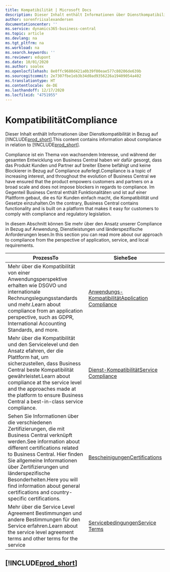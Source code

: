 ```yaml
---
title: Kompatibilität | Microsoft Docs
description: Dieser Inhalt enthält Informationen über Dienstkompatibilität in Bezug auf Business Central.
author: sorenfriisalexandersen
documentationcenter: ''
ms.service: dynamics365-business-central
ms.topic: article
ms.devlang: na
ms.tgt_pltfrm: na
ms.workload: na
ms.search.keywords: ''
ms.reviewer: edupont
ms.date: 10/01/2020
ms.author: soalex
ms.openlocfilehash: 8e0ffc9680d421a0b39f00eae577c80206de639b
ms.sourcegitcommit: 2e7307fbe1eb3b34d0ad9356226a19409054a402
ms.translationtype: HT
ms.contentlocale: de-DE
ms.lasthandoff: 12/17/2020
ms.locfileid: "4751955"
---
```

# <a name="compliance"></a><span data-ttu-id="c3745-103">Kompatibilität</span><span class="sxs-lookup"><span data-stu-id="c3745-103">Compliance</span></span>

<span data-ttu-id="c3745-104">Dieser Inhalt enthält Informationen über Dienstkompatibilität in Bezug auf [!INCLUDE[prod_short](../includes/prod_short.md)].</span><span class="sxs-lookup"><span data-stu-id="c3745-104">This content contains information about compliance in relation to [!INCLUDE[prod_short](../includes/prod_short.md)].</span></span>  

<span data-ttu-id="c3745-105">Compliance ist ein Thema von wachsendem Interesse, und während der gesamten Entwicklung von Business Central haben wir dafür gesorgt, dass das Produkt Kunden und Partner auf breiter Ebene befähigt und keine Blockierer in Bezug auf Compliance auferlegt.</span><span class="sxs-lookup"><span data-stu-id="c3745-105">Compliance is a topic of increasing interest, and throughout the evolution of Business Central we have ensured that the product empowers customers and partners on a broad scale and does not impose blockers in regards to compliance.</span></span> <span data-ttu-id="c3745-106">Im Gegenteil Business Central enthält Funktionalitäten und ist auf einer Plattform gebaut, die es für Kunden einfach macht, die Kompatibilität und Gesetze einzuhalten.</span><span class="sxs-lookup"><span data-stu-id="c3745-106">On the contrary, Business Central contains functionality and is built on a platform that makes it easy for customers to comply with compliance and regulatory legislation.</span></span>

<span data-ttu-id="c3745-107">In diesem Abschnitt können Sie mehr über den Ansatz unserer Compliance in Bezug auf Anwendung, Dienstleistungen und länderspezifische Anforderungen lesen.</span><span class="sxs-lookup"><span data-stu-id="c3745-107">In this section you can read more about our approach to compliance from the perspective of application, service, and local  requirements.</span></span>

|<span data-ttu-id="c3745-108">**Prozess**</span><span class="sxs-lookup"><span data-stu-id="c3745-108">**To**</span></span>|<span data-ttu-id="c3745-109">**Siehe**</span><span class="sxs-lookup"><span data-stu-id="c3745-109">**See**</span></span>|  
|------------|-------------|  
|<span data-ttu-id="c3745-110">Mehr über die Kompatibilität von einer Anwendungsperspektive erhalten wie DSGVO und internationale Rechnungslegungsstandards und mehr.</span><span class="sxs-lookup"><span data-stu-id="c3745-110">Learn about compliance from an application perspective, such as GDPR, International Accounting Standards, and more.</span></span>|[<span data-ttu-id="c3745-111">Anwendungs-Kompatibilität</span><span class="sxs-lookup"><span data-stu-id="c3745-111">Application Compliance</span></span>](compliance-application-compliance.md)|  
|<span data-ttu-id="c3745-112">Mehr über die Kompatibilität und den Servicelevel und den Ansatz efahren, der die Plattform hat, um sicherzustellen, dass Business Central beste Kompatibilität gewährleistet.</span><span class="sxs-lookup"><span data-stu-id="c3745-112">Learn about compliance at the service level and the approaches made at the platform to ensure Business Central a best-in-class service compliance.</span></span>|[<span data-ttu-id="c3745-113">Dienst-Kompatibilität</span><span class="sxs-lookup"><span data-stu-id="c3745-113">Service Compliance</span></span>](compliance-service-compliance.md)|  
|<span data-ttu-id="c3745-114">Sehen Sie Informationen über die verschiedenen Zertifizierungen, die mit Business Central verknüpft werden.</span><span class="sxs-lookup"><span data-stu-id="c3745-114">See information about different certifications related to Business Central.</span></span> <span data-ttu-id="c3745-115">Hier finden Sie allgemeine Informationen über Zertifizierungen und länderspezifische Besonderheiten.</span><span class="sxs-lookup"><span data-stu-id="c3745-115">Here you will find information about general certifications and country-specific certifications.</span></span>|[<span data-ttu-id="c3745-116">Bescheinigungen</span><span class="sxs-lookup"><span data-stu-id="c3745-116">Certifications</span></span>](compliance-certifications.md)|  
|<span data-ttu-id="c3745-117">Mehr über die Service Level Agreement Bestimmungen und andere Bestimmungen für den Service erfahren.</span><span class="sxs-lookup"><span data-stu-id="c3745-117">Learn about the service level agreement terms and other terms for the service</span></span>|[<span data-ttu-id="c3745-118">Servicebedingungen</span><span class="sxs-lookup"><span data-stu-id="c3745-118">Service Terms</span></span>](compliance-service-compliance.md#service-terms)|  

## [!INCLUDE[prod_short](../includes/free_trial_md.md)]  
